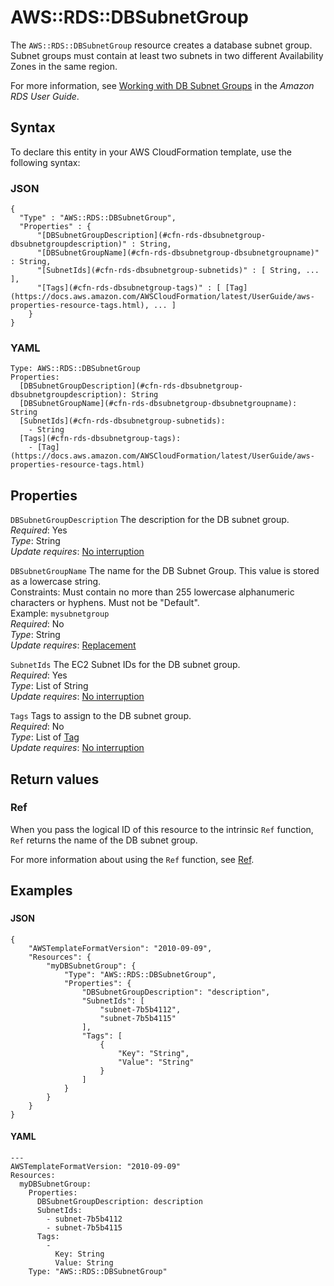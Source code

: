 # AWS::RDS::DBSubnetGroup<a name="aws-resource-rds-dbsubnet-group"></a>

The `AWS::RDS::DBSubnetGroup` resource creates a database subnet group\. Subnet groups must contain at least two subnets in two different Availability Zones in the same region\. 

For more information, see [ Working with DB Subnet Groups](https://docs.aws.amazon.com/AmazonRDS/latest/UserGuide/USER_VPC.WorkingWithRDSInstanceinaVPC.html#USER_VPC.Subnets) in the *Amazon RDS User Guide*\.

## Syntax<a name="aws-resource-rds-dbsubnet-group-syntax"></a>

To declare this entity in your AWS CloudFormation template, use the following syntax:

### JSON<a name="aws-resource-rds-dbsubnet-group-syntax.json"></a>

```
{
  "Type" : "AWS::RDS::DBSubnetGroup",
  "Properties" : {
      "[DBSubnetGroupDescription](#cfn-rds-dbsubnetgroup-dbsubnetgroupdescription)" : String,
      "[DBSubnetGroupName](#cfn-rds-dbsubnetgroup-dbsubnetgroupname)" : String,
      "[SubnetIds](#cfn-rds-dbsubnetgroup-subnetids)" : [ String, ... ],
      "[Tags](#cfn-rds-dbsubnetgroup-tags)" : [ [Tag](https://docs.aws.amazon.com/AWSCloudFormation/latest/UserGuide/aws-properties-resource-tags.html), ... ]
    }
}
```

### YAML<a name="aws-resource-rds-dbsubnet-group-syntax.yaml"></a>

```
Type: AWS::RDS::DBSubnetGroup
Properties: 
  [DBSubnetGroupDescription](#cfn-rds-dbsubnetgroup-dbsubnetgroupdescription): String
  [DBSubnetGroupName](#cfn-rds-dbsubnetgroup-dbsubnetgroupname): String
  [SubnetIds](#cfn-rds-dbsubnetgroup-subnetids): 
    - String
  [Tags](#cfn-rds-dbsubnetgroup-tags): 
    - [Tag](https://docs.aws.amazon.com/AWSCloudFormation/latest/UserGuide/aws-properties-resource-tags.html)
```

## Properties<a name="aws-resource-rds-dbsubnet-group-properties"></a>

`DBSubnetGroupDescription`  <a name="cfn-rds-dbsubnetgroup-dbsubnetgroupdescription"></a>
The description for the DB subnet group\.  
*Required*: Yes  
*Type*: String  
*Update requires*: [No interruption](https://docs.aws.amazon.com/AWSCloudFormation/latest/UserGuide/using-cfn-updating-stacks-update-behaviors.html#update-no-interrupt)

`DBSubnetGroupName`  <a name="cfn-rds-dbsubnetgroup-dbsubnetgroupname"></a>
The name for the DB Subnet Group\. This value is stored as a lowercase string\.  
Constraints: Must contain no more than 255 lowercase alphanumeric characters or hyphens\. Must not be "Default"\.  
Example: `mysubnetgroup`   
*Required*: No  
*Type*: String  
*Update requires*: [Replacement](https://docs.aws.amazon.com/AWSCloudFormation/latest/UserGuide/using-cfn-updating-stacks-update-behaviors.html#update-replacement)

`SubnetIds`  <a name="cfn-rds-dbsubnetgroup-subnetids"></a>
The EC2 Subnet IDs for the DB subnet group\.  
*Required*: Yes  
*Type*: List of String  
*Update requires*: [No interruption](https://docs.aws.amazon.com/AWSCloudFormation/latest/UserGuide/using-cfn-updating-stacks-update-behaviors.html#update-no-interrupt)

`Tags`  <a name="cfn-rds-dbsubnetgroup-tags"></a>
Tags to assign to the DB subnet group\.  
*Required*: No  
*Type*: List of [Tag](https://docs.aws.amazon.com/AWSCloudFormation/latest/UserGuide/aws-properties-resource-tags.html)  
*Update requires*: [No interruption](https://docs.aws.amazon.com/AWSCloudFormation/latest/UserGuide/using-cfn-updating-stacks-update-behaviors.html#update-no-interrupt)

## Return values<a name="aws-resource-rds-dbsubnet-group-return-values"></a>

### Ref<a name="aws-resource-rds-dbsubnet-group-return-values-ref"></a>

 When you pass the logical ID of this resource to the intrinsic `Ref` function, `Ref` returns the name of the DB subnet group\.

For more information about using the `Ref` function, see [Ref](https://docs.aws.amazon.com/AWSCloudFormation/latest/UserGuide/intrinsic-function-reference-ref.html)\.

## Examples<a name="aws-resource-rds-dbsubnet-group--examples"></a>

### <a name="aws-resource-rds-dbsubnet-group--examples--"></a>

#### JSON<a name="aws-resource-rds-dbsubnet-group--examples----json"></a>

```
{
    "AWSTemplateFormatVersion": "2010-09-09",
    "Resources": {
        "myDBSubnetGroup": {
            "Type": "AWS::RDS::DBSubnetGroup",
            "Properties": {
                "DBSubnetGroupDescription": "description",
                "SubnetIds": [
                    "subnet-7b5b4112",
                    "subnet-7b5b4115"
                ],
                "Tags": [
                    {
                        "Key": "String",
                        "Value": "String"
                    }
                ]
            }
        }
    }
}
```

#### YAML<a name="aws-resource-rds-dbsubnet-group--examples----yaml"></a>

```
--- 
AWSTemplateFormatVersion: "2010-09-09"
Resources: 
  myDBSubnetGroup: 
    Properties: 
      DBSubnetGroupDescription: description
      SubnetIds: 
        - subnet-7b5b4112
        - subnet-7b5b4115
      Tags: 
        - 
          Key: String
          Value: String
    Type: "AWS::RDS::DBSubnetGroup"
```